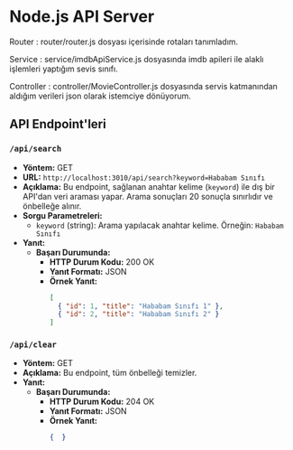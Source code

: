 # Node.js API Server

Router     : router/router.js dosyası içerisinde rotaları tanımladım.

Service    : service/imdbApiService.js dosyasında imdb apileri ile alaklı işlemleri yaptığım sevis sınıfı.

Controller : controller/MovieController.js dosyasında servis katmanından aldığım verileri json olarak istemciye dönüyorum.

## API Endpoint'leri

### `/api/search`

- **Yöntem:** GET
- **URL:** `http://localhost:3010/api/search?keyword=Hababam Sınıfı`
- **Açıklama:** Bu endpoint, sağlanan anahtar kelime (`keyword`) ile dış bir API'dan veri araması yapar. Arama sonuçları 20 sonuçla sınırlıdır ve önbelleğe alınır.
- **Sorgu Parametreleri:**
  - `keyword` (string): Arama yapılacak anahtar kelime. Örneğin: `Hababam Sınıfı`
- **Yanıt:**
  - **Başarı Durumunda:**
    - **HTTP Durum Kodu:** 200 OK
    - **Yanıt Formatı:** JSON
    - **Örnek Yanıt:**
      ```json
      [
        { "id": 1, "title": "Hababam Sınıfı 1" },
        { "id": 2, "title": "Hababam Sınıfı 2" }
      ]
      ```


### `/api/clear`

- **Yöntem:** GET
- **Açıklama:** Bu endpoint, tüm önbelleği temizler.
- **Yanıt:**
  - **Başarı Durumunda:**
    - **HTTP Durum Kodu:** 204 OK
    - **Yanıt Formatı:** JSON
    - **Örnek Yanıt:**
      ```json
      {  }
      ```
